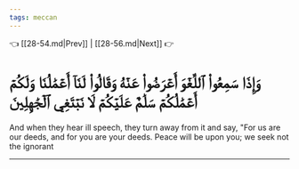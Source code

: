 ```yaml
---
tags: meccan
---
```


👈 [[28-54.md|Prev]] | [[28-56.md|Next]] 👉

# وَإِذَا سَمِعُواْ ٱللَّغۡوَ أَعۡرَضُواْ عَنۡهُ وَقَالُواْ لَنَآ أَعۡمَٰلُنَا وَلَكُمۡ أَعۡمَٰلُكُمۡ سَلَٰمٌ عَلَيۡكُمۡ لَا نَبۡتَغِي ٱلۡجَٰهِلِينَ

And when they hear ill speech, they turn away from it and say, "For us are our deeds, and for you are your deeds. Peace will be upon you; we seek not the ignorant

---


